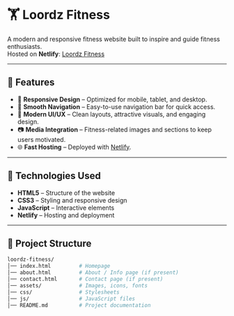 # 🏋️ Loordz Fitness

A modern and responsive fitness website built to inspire and guide fitness enthusiasts.  
Hosted on **Netlify**: [Loordz Fitness](https://loordzfitness.netlify.app/)

---

## 📌 Features
- 💪 **Responsive Design** – Optimized for mobile, tablet, and desktop.  
- 🧭 **Smooth Navigation** – Easy-to-use navigation bar for quick access.  
- 🎨 **Modern UI/UX** – Clean layouts, attractive visuals, and engaging design.  
- 📷 **Media Integration** – Fitness-related images and sections to keep users motivated.  
- 🌐 **Fast Hosting** – Deployed with [Netlify](https://www.netlify.com/).  

---

## 🚀 Technologies Used
- **HTML5** – Structure of the website  
- **CSS3** – Styling and responsive design  
- **JavaScript** – Interactive elements  
- **Netlify** – Hosting and deployment  

---

## 📂 Project Structure
```bash
loordz-fitness/
│── index.html         # Homepage
│── about.html         # About / Info page (if present)
│── contact.html       # Contact page (if present)
│── assets/            # Images, icons, fonts
│── css/               # Stylesheets
│── js/                # JavaScript files
│── README.md          # Project documentation
